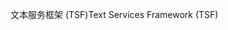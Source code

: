<span data-ttu-id="fea03-101">文本服务框架 (TSF)</span><span class="sxs-lookup"><span data-stu-id="fea03-101">Text Services Framework (TSF)</span></span>